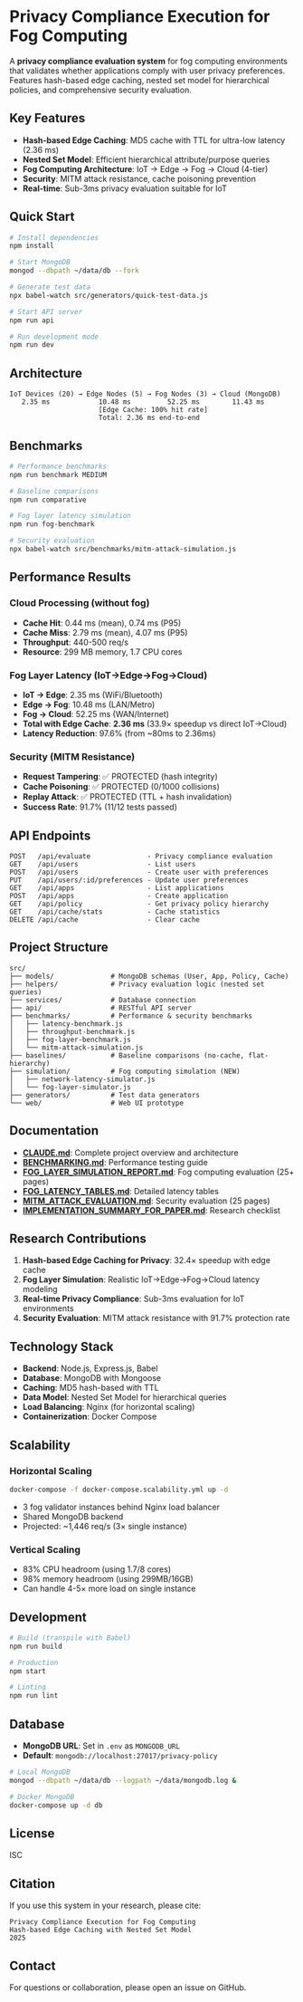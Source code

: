 # Privacy Compliance Execution for Fog Computing

A **privacy compliance evaluation system** for fog computing environments that validates whether applications comply with user privacy preferences. Features hash-based edge caching, nested set model for hierarchical policies, and comprehensive security evaluation.

## Key Features

- **Hash-based Edge Caching**: MD5 cache with TTL for ultra-low latency (2.36 ms)
- **Nested Set Model**: Efficient hierarchical attribute/purpose queries
- **Fog Computing Architecture**: IoT → Edge → Fog → Cloud (4-tier)
- **Security**: MITM attack resistance, cache poisoning prevention
- **Real-time**: Sub-3ms privacy evaluation suitable for IoT

## Quick Start

```bash
# Install dependencies
npm install

# Start MongoDB
mongod --dbpath ~/data/db --fork

# Generate test data
npx babel-watch src/generators/quick-test-data.js

# Start API server
npm run api

# Run development mode
npm run dev
```

## Architecture

```
IoT Devices (20) → Edge Nodes (5) → Fog Nodes (3) → Cloud (MongoDB)
   2.35 ms            10.48 ms         52.25 ms        11.43 ms
                      [Edge Cache: 100% hit rate]
                      Total: 2.36 ms end-to-end
```

## Benchmarks

```bash
# Performance benchmarks
npm run benchmark MEDIUM

# Baseline comparisons
npm run comparative

# Fog layer latency simulation
npm run fog-benchmark

# Security evaluation
npx babel-watch src/benchmarks/mitm-attack-simulation.js
```

## Performance Results

### Cloud Processing (without fog)
- **Cache Hit**: 0.44 ms (mean), 0.74 ms (P95)
- **Cache Miss**: 2.79 ms (mean), 4.07 ms (P95)
- **Throughput**: 440-500 req/s
- **Resource**: 299 MB memory, 1.7 CPU cores

### Fog Layer Latency (IoT→Edge→Fog→Cloud)
- **IoT → Edge**: 2.35 ms (WiFi/Bluetooth)
- **Edge → Fog**: 10.48 ms (LAN/Metro)
- **Fog → Cloud**: 52.25 ms (WAN/Internet)
- **Total with Edge Cache**: **2.36 ms** (33.9× speedup vs direct IoT→Cloud)
- **Latency Reduction**: 97.6% (from ~80ms to 2.36ms)

### Security (MITM Resistance)
- **Request Tampering**: ✅ PROTECTED (hash integrity)
- **Cache Poisoning**: ✅ PROTECTED (0/1000 collisions)
- **Replay Attack**: ✅ PROTECTED (TTL + hash invalidation)
- **Success Rate**: 91.7% (11/12 tests passed)

## API Endpoints

```
POST   /api/evaluate              - Privacy compliance evaluation
GET    /api/users                 - List users
POST   /api/users                 - Create user with preferences
PUT    /api/users/:id/preferences - Update user preferences
GET    /api/apps                  - List applications
POST   /api/apps                  - Create application
GET    /api/policy                - Get privacy policy hierarchy
GET    /api/cache/stats           - Cache statistics
DELETE /api/cache                 - Clear cache
```

## Project Structure

```
src/
├── models/              # MongoDB schemas (User, App, Policy, Cache)
├── helpers/             # Privacy evaluation logic (nested set queries)
├── services/            # Database connection
├── api/                 # RESTful API server
├── benchmarks/          # Performance & security benchmarks
│   ├── latency-benchmark.js
│   ├── throughput-benchmark.js
│   ├── fog-layer-benchmark.js
│   └── mitm-attack-simulation.js
├── baselines/           # Baseline comparisons (no-cache, flat-hierarchy)
├── simulation/          # Fog computing simulation (NEW)
│   ├── network-latency-simulator.js
│   └── fog-layer-simulator.js
├── generators/          # Test data generators
└── web/                 # Web UI prototype
```

## Documentation

- **[CLAUDE.md](CLAUDE.md)**: Complete project overview and architecture
- **[BENCHMARKING.md](BENCHMARKING.md)**: Performance testing guide
- **[FOG_LAYER_SIMULATION_REPORT.md](FOG_LAYER_SIMULATION_REPORT.md)**: Fog computing evaluation (25+ pages)
- **[FOG_LATENCY_TABLES.md](FOG_LATENCY_TABLES.md)**: Detailed latency tables
- **[MITM_ATTACK_EVALUATION.md](MITM_ATTACK_EVALUATION.md)**: Security evaluation (25 pages)
- **[IMPLEMENTATION_SUMMARY_FOR_PAPER.md](IMPLEMENTATION_SUMMARY_FOR_PAPER.md)**: Research checklist

## Research Contributions

1. **Hash-based Edge Caching for Privacy**: 32.4× speedup with edge cache
2. **Fog Layer Simulation**: Realistic IoT→Edge→Fog→Cloud latency modeling
3. **Real-time Privacy Compliance**: Sub-3ms evaluation for IoT environments
4. **Security Evaluation**: MITM attack resistance with 91.7% protection rate

## Technology Stack

- **Backend**: Node.js, Express.js, Babel
- **Database**: MongoDB with Mongoose
- **Caching**: MD5 hash-based with TTL
- **Data Model**: Nested Set Model for hierarchical queries
- **Load Balancing**: Nginx (for horizontal scaling)
- **Containerization**: Docker Compose

## Scalability

### Horizontal Scaling
```bash
docker-compose -f docker-compose.scalability.yml up -d
```
- 3 fog validator instances behind Nginx load balancer
- Shared MongoDB backend
- Projected: ~1,446 req/s (3× single instance)

### Vertical Scaling
- 83% CPU headroom (using 1.7/8 cores)
- 98% memory headroom (using 299MB/16GB)
- Can handle 4-5× more load on single instance

## Development

```bash
# Build (transpile with Babel)
npm run build

# Production
npm start

# Linting
npm run lint
```

## Database

- **MongoDB URL**: Set in `.env` as `MONGODB_URL`
- **Default**: `mongodb://localhost:27017/privacy-policy`

```bash
# Local MongoDB
mongod --dbpath ~/data/db --logpath ~/data/mongodb.log &

# Docker MongoDB
docker-compose up -d db
```

## License

ISC

## Citation

If you use this system in your research, please cite:

```
Privacy Compliance Execution for Fog Computing
Hash-based Edge Caching with Nested Set Model
2025
```

## Contact

For questions or collaboration, please open an issue on GitHub.
